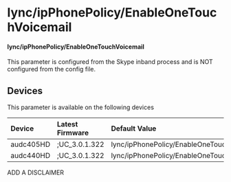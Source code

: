 ﻿---
description: lync/ipPhonePolicy/EnableOneTouchVoicemail
search:
    keywords: ['lync','ipPhonePolicy','EnableOneTouchVoicemail']
---

# lync/ipPhonePolicy/EnableOneTouchVoicemail

#### lync/ipPhonePolicy/EnableOneTouchVoicemail

This parameter is configured from the Skype inband process and is NOT configured from the config file.



## Devices
This parameter is available on the following devices

| Device | Latest Firmware | Default Value |
|:---|:---|:---|
| audc405HD | ;UC_3.0.1.322 | lync/ipPhonePolicy/EnableOneTouchVoicemail=0 
| audc440HD | ;UC_3.0.1.322 | lync/ipPhonePolicy/EnableOneTouchVoicemail=0 

ADD A DISCLAIMER
